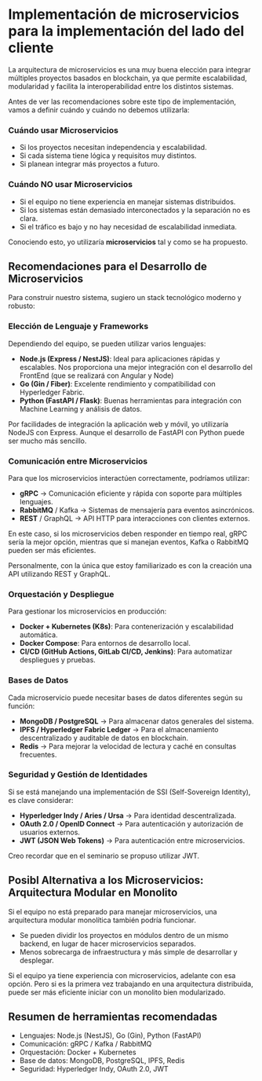 # Implementación de microservicios para la implementación del lado del cliente
La arquitectura de microservicios es una muy buena elección para integrar múltiples proyectos basados en blockchain, ya que permite escalabilidad, modularidad y facilita la interoperabilidad entre los distintos sistemas.

Antes de ver las recomendaciones sobre este tipo de implementación, vamos a definir cuándo y cuándo no debemos utilizarla:

### Cuándo usar Microservicios
* Si los proyectos necesitan independencia y escalabilidad.
* Si cada sistema tiene lógica y requisitos muy distintos.
* Si planean integrar más proyectos a futuro.

### Cuándo NO usar Microservicios
* Si el equipo no tiene experiencia en manejar sistemas distribuidos.
* Si los sistemas están demasiado interconectados y la separación no es clara.
* Si el tráfico es bajo y no hay necesidad de escalabilidad inmediata.


Conociendo esto, yo utilizaría **microservicios** tal y como se ha propuesto.


## Recomendaciones para el Desarrollo de Microservicios
Para construir nuestro sistema, sugiero un stack tecnológico moderno y robusto:

### Elección de Lenguaje y Frameworks
Dependiendo del equipo, se pueden utilizar varios lenguajes:

* **Node.js (Express / NestJS)**: Ideal para aplicaciones rápidas y escalables. Nos proporciona una mejor integración con el desarrollo del FrontEnd (que se realizará con Angular y Node)
* **Go (Gin / Fiber)**: Excelente rendimiento y compatibilidad con Hyperledger Fabric.
* **Python (FastAPI / Flask)**: Buenas herramientas para integración con Machine Learning y análisis de datos.

Por facilidades de integración la aplicación web y móvil, yo utilizaría NodeJS con Express. Aunque el desarrollo de FastAPI con Python puede ser mucho más sencillo.


###  Comunicación entre Microservicios
Para que los microservicios interactúen correctamente, podríamos utilizar:

* **gRPC** → Comunicación eficiente y rápida con soporte para múltiples lenguajes.
* **RabbitMQ** / Kafka → Sistemas de mensajería para eventos asincrónicos.
* **REST** / GraphQL → API HTTP para interacciones con clientes externos.

En este caso, si los microservicios deben responder en tiempo real, gRPC sería la mejor opción, mientras que si manejan eventos, Kafka o RabbitMQ pueden ser más eficientes.

Personalmente, con la única que estoy familiarizado es con la creación una API utilizando REST y GraphQL.


### Orquestación y Despliegue
Para gestionar los microservicios en producción:

* **Docker + Kubernetes (K8s)**: Para contenerización y escalabilidad automática.
* **Docker Compose**: Para entornos de desarrollo local.
* **CI/CD (GitHub Actions, GitLab CI/CD, Jenkins)**: Para automatizar despliegues y pruebas.


### Bases de Datos
Cada microservicio puede necesitar bases de datos diferentes según su función:

* **MongoDB / PostgreSQL** → Para almacenar datos generales del sistema.
* **IPFS / Hyperledger Fabric Ledger** → Para el almacenamiento descentralizado y auditable de datos en blockchain.
* **Redis** → Para mejorar la velocidad de lectura y caché en consultas frecuentes.


### Seguridad y Gestión de Identidades
Si se está manejando una implementación de SSI (Self-Sovereign Identity), es clave considerar:

* **Hyperledger Indy / Aries / Ursa** → Para identidad descentralizada.
* **OAuth 2.0 / OpenID Connect** → Para autenticación y autorización de usuarios externos.
* **JWT (JSON Web Tokens)** → Para autenticación entre microservicios.

Creo recordar que en el seminario se propuso utilizar JWT.


## Posibl Alternativa a los Microservicios: Arquitectura Modular en Monolito
Si el equipo no está preparado para manejar microservicios, una arquitectura modular monolítica también podría funcionar.
* Se pueden dividir los proyectos en módulos dentro de un mismo backend, en lugar de hacer microservicios separados.
* Menos sobrecarga de infraestructura y más simple de desarrollar y desplegar.

Si el equipo ya tiene experiencia con microservicios, adelante con esa opción. Pero si es la primera vez trabajando en una arquitectura distribuida, puede ser más eficiente iniciar con un monolito bien modularizado.

## Resumen de herramientas recomendadas
*  Lenguajes: Node.js (NestJS), Go (Gin), Python (FastAPI)
*  Comunicación: gRPC / Kafka / RabbitMQ
*  Orquestación: Docker + Kubernetes
*  Base de datos: MongoDB, PostgreSQL, IPFS, Redis
*  Seguridad: Hyperledger Indy, OAuth 2.0, JWT

